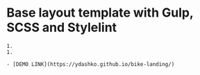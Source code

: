 # Base layout template with Gulp, SCSS and Stylelint
    1. 
    1. 
   
    - [DEMO LINK](https://ydashko.github.io/bike-landing/)


